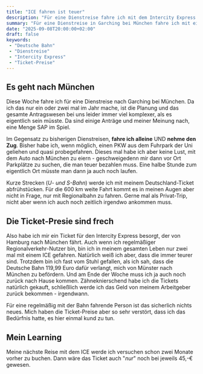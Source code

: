 ```yaml
---
title: "ICE fahren ist teuer"
description: "Für eine Dienstreise fahre ich mit dem Intercity Express nach München"
summary: "Für eine Dienstreise in Garching bei München fahre ich mit einem Intercity Express dort hin. Als ich die Ticket-Preise gesehen habe, wurde mir aber kurz schlecht. Leider hatte ich keine Wahl und musste in den sauren Apfel beißen."
date: "2025-09-08T20:00:00+02:00"
draft: false
keywords:
 - "Deutsche Bahn"
 - "Dienstreise"
 - "Intercity Express"
 - "Ticket-Preise"
---
```


## Es geht nach München
Diese Woche fahre ich für eine Dienstreise nach Garching bei München.
Da ich das nur ein oder zwei mal im Jahr mache, ist die Planung und
das gesamte Antragswesen bei uns leider immer viel komplexer, als
es eigentlich sein müsste. Da sind einige Anträge und meiner Meinung
nach, eine Menge SAP im Spiel.

Im Gegensatz zu bisherigen Dienstreisen, **fahre ich alleine** UND
**nehme den Zug**. Bisher habe ich, wenn möglich, einen PKW aus
dem Fuhrpark der Uni geliehen und quasi probegefahren. Dieses mal
habe ich aber keine Lust, mit dem Auto nach München zu eiern -
geschweigedenn mir dann vor Ort Parkplätze zu suchen, die man teuer
bezahlen muss. Eine halbe Stunde zum eigentlich Ort müsste man dann
ja auch noch laufen.

Kurze Strecken (_U- und S-Bahn_) werde ich mit meinem Deutschland-Ticket
abfrühstücken. Für die 600 km weite Fahrt kommt es in meinen Augen aber
nicht in Frage, nur mit Regionalbahn zu fahren. Gerne mal als Privat-Trip,
nicht aber wenn ich auch noch zeitlich irgendwo ankommen muss.

## Die Ticket-Presie sind frech
Also habe ich mir ein Ticket für den Intercity Express besorgt, der von Hamburg
nach München fährt. Auch wenn ich regelmäßiger Regionalverkehr-Nutzer bin,
bin ich in meinem gesamten Leben nur zwei mal mit einem ICE gefahren.
Natürlich weiß ich aber, dass die immer teurer sind. Trotzdem bin ich fast
vom Stuhl gefallen, als ich sah, dass die Deutsche Bahn 119,99 Euro dafür
verlangt, mich von Münster nach München zu befördern. Und am Ende der
Woche muss ich ja auch noch zurück nach Hause kommen. Zähneknierschend habe
ich die Tickets natürlich gekauft, schließlich werde ich das Geld von
meinem Arbeitgeber zurück bekommen - irgendwann.

Für eine regelmäßig mit der Bahn fahrende Person ist das sicherlich nichts
neues. Mich haben die Ticket-Preise aber so sehr verstört, dass ich das Bedürfnis
hatte, es hier einmal kund zu tun.

## Mein Learning
Meine nächste Reise mit dem ICE werde ich versuchen schon zwei Monate
vorher zu buchen. Dann wäre das Ticket auch "_nur_" noch bei jeweils 45,-€
gewesen.
